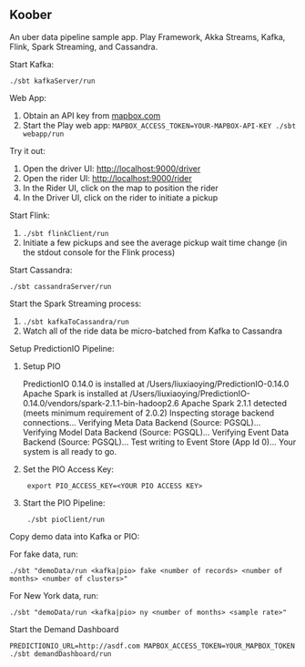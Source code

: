Koober
----------------

An uber data pipeline sample app.  Play Framework, Akka Streams, Kafka, Flink, Spark Streaming, and Cassandra.


Start Kafka:

    ./sbt kafkaServer/run

Web App:

1. Obtain an API key from [mapbox.com](https://www.mapbox.com/)
1. Start the Play web app: `MAPBOX_ACCESS_TOKEN=YOUR-MAPBOX-API-KEY ./sbt webapp/run`

Try it out:

1. Open the driver UI: [http://localhost:9000/driver](http://localhost:9000/driver)
1. Open the rider UI: [http://localhost:9000/rider](http://localhost:9000/rider)
1. In the Rider UI, click on the map to position the rider
1. In the Driver UI, click on the rider to initiate a pickup

Start Flink:

1. `./sbt flinkClient/run`
1. Initiate a few pickups and see the average pickup wait time change (in the stdout console for the Flink process)

Start Cassandra:

    ./sbt cassandraServer/run

Start the Spark Streaming process:

1. `./sbt kafkaToCassandra/run`
1. Watch all of the ride data be micro-batched from Kafka to Cassandra

Setup PredictionIO Pipeline:

1. Setup PIO
     
    PredictionIO 0.14.0 is installed at /Users/liuxiaoying/PredictionIO-0.14.0
    Apache Spark is installed at /Users/liuxiaoying/PredictionIO-0.14.0/vendors/spark-2.1.1-bin-hadoop2.6
    Apache Spark 2.1.1 detected (meets minimum requirement of 2.0.2)
    Inspecting storage backend connections...
    Verifying Meta Data Backend (Source: PGSQL)...
    Verifying Model Data Backend (Source: PGSQL)...
    Verifying Event Data Backend (Source: PGSQL)...
    Test writing to Event Store (App Id 0)...
    Your system is all ready to go.
    
2. Set the PIO Access Key:

        export PIO_ACCESS_KEY=<YOUR PIO ACCESS KEY>

3. Start the PIO Pipeline:

        ./sbt pioClient/run

Copy demo data into Kafka or PIO:

For fake data, run:

    ./sbt "demoData/run <kafka|pio> fake <number of records> <number of months> <number of clusters>"
    
For New York data, run:

    ./sbt "demoData/run <kafka|pio> ny <number of months> <sample rate>"

Start the Demand Dashboard

    PREDICTIONIO_URL=http://asdf.com MAPBOX_ACCESS_TOKEN=YOUR_MAPBOX_TOKEN ./sbt demandDashboard/run

